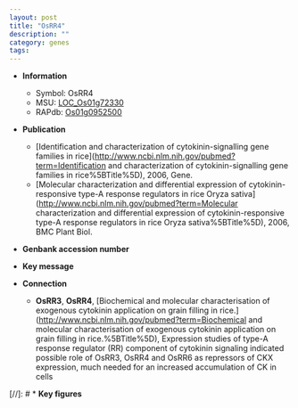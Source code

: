 ```yaml
---
layout: post
title: "OsRR4"
description: ""
category: genes
tags: 
---
```


* **Information**  
    + Symbol: OsRR4  
    + MSU: [LOC_Os01g72330](http://rice.plantbiology.msu.edu/cgi-bin/ORF_infopage.cgi?orf=LOC_Os01g72330)  
    + RAPdb: [Os01g0952500](http://rapdb.dna.affrc.go.jp/viewer/gbrowse_details/irgsp1?name=Os01g0952500)  

* **Publication**  
    + [Identification and characterization of cytokinin-signalling gene families in rice](http://www.ncbi.nlm.nih.gov/pubmed?term=Identification and characterization of cytokinin-signalling gene families in rice%5BTitle%5D), 2006, Gene.
    + [Molecular characterization and differential expression of cytokinin-responsive type-A response regulators in rice Oryza sativa](http://www.ncbi.nlm.nih.gov/pubmed?term=Molecular characterization and differential expression of cytokinin-responsive type-A response regulators in rice Oryza sativa%5BTitle%5D), 2006, BMC Plant Biol.

* **Genbank accession number**  

* **Key message**  

* **Connection**  
    + __OsRR3__, __OsRR4__, [Biochemical and molecular characterisation of exogenous cytokinin application on grain filling in rice.](http://www.ncbi.nlm.nih.gov/pubmed?term=Biochemical and molecular characterisation of exogenous cytokinin application on grain filling in rice.%5BTitle%5D),  Expression studies of type-A response regulator (RR) component of cytokinin signaling indicated possible role of OsRR3, OsRR4 and OsRR6 as repressors of CKX expression, much needed for an increased accumulation of CK in cells

[//]: # * **Key figures**  


